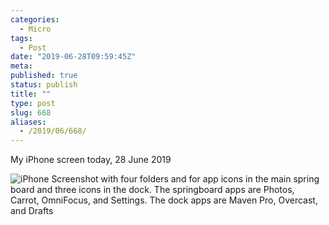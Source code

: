 ```yaml
---
categories:
  - Micro
tags:
  - Post
date: "2019-06-28T09:59:45Z"
meta:
published: true
status: publish
title: ""
type: post
slug: 668
aliases:
  - /2019/06/668/
---
```

<p>My iPhone screen today, 28 June 2019</p>
<p><img src="/assets/2019/06/20190628-iPhoneScreenshot.png" alt="iPhone Screenshot with four folders and for app icons in the main spring board and three icons in the dock. The springboard apps are Photos, Carrot, OmniFocus, and Settings. The dock apps are Maven Pro, Overcast, and Drafts" /></p>
